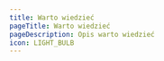 ```yaml
---
title: Warto wiedzieć
pageTitle: Warto wiedzieć
pageDescription: Opis warto wiedzieć
icon: LIGHT_BULB
---
```

